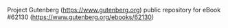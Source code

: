 Project Gutenberg (https://www.gutenberg.org) public repository for eBook #62130 (https://www.gutenberg.org/ebooks/62130)
